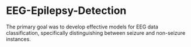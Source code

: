 # EEG-Epilepsy-Detection
The primary goal was to develop effective models for EEG data classification, specifically distinguishing between seizure and non-seizure instances. 
